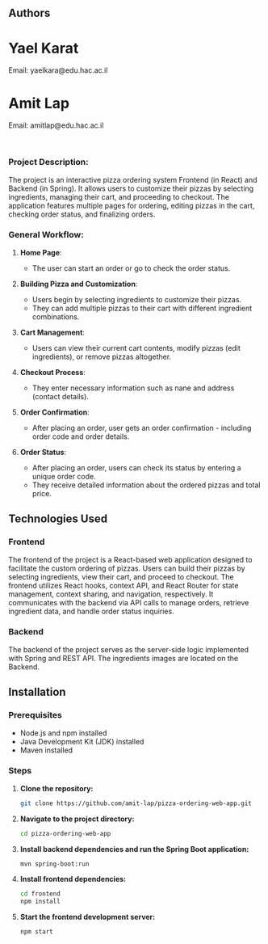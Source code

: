 ## Authors
<h1>Yael Karat</h1>
<p>Email: yaelkara@edu.hac.ac.il</p>

<h1>Amit Lap</h1>
<p>Email: amitlap@edu.hac.ac.il</p>
<br>

### Project Description:

The project is an interactive pizza ordering system Frontend (in React) and Backend (in Spring).
It allows users to customize their pizzas by selecting ingredients, managing their cart, and proceeding to checkout.
The application features multiple pages for ordering, editing pizzas in the cart, checking order status, and finalizing orders.

### General Workflow:
1. **Home Page**:
    - The user can start an order or go to check the order status.

2. **Building Pizza and Customization**:
    - Users begin by selecting ingredients to customize their pizzas.
    - They can add multiple pizzas to their cart with different ingredient combinations.

3. **Cart Management**:
    - Users can view their current cart contents, modify pizzas (edit ingredients), or remove pizzas altogether.

4. **Checkout Process**:
    - They enter necessary information such as nane and address (contact details).

5. **Order Confirmation**:
    - After placing an order, user gets an order confirmation - including order code and order details.

6. **Order Status**:
    - After placing an order, users can check its status by entering a unique order code.
    - They receive detailed information about the ordered pizzas and total price.

## Technologies Used

### Frontend
The frontend of the project is a React-based web application designed to facilitate the custom ordering of pizzas. Users can build their pizzas by selecting ingredients, view their cart, and proceed to checkout. The frontend utilizes React hooks, context API, and React Router for state management, context sharing, and navigation, respectively. It communicates with the backend via API calls to manage orders, retrieve ingredient data, and handle order status inquiries.

### Backend
The backend of the project serves as the server-side logic implemented with Spring and REST API.
The ingredients images are located on the Backend.


## Installation

### Prerequisites

- Node.js and npm installed
- Java Development Kit (JDK) installed
- Maven installed

### Steps

1. **Clone the repository:**
    ```bash
    git clone https://github.com/amit-lap/pizza-ordering-web-app.git
    ```

2. **Navigate to the project directory:**
    ```bash
    cd pizza-ordering-web-app
    ```
3. **Install backend dependencies and run the Spring Boot application:**
    ```bash
    mvn spring-boot:run
    ```   

4. **Install frontend dependencies:**
    ```bash
    cd frontend
    npm install
    ```

5. **Start the frontend development server:**
    ```bash
    npm start
    ```